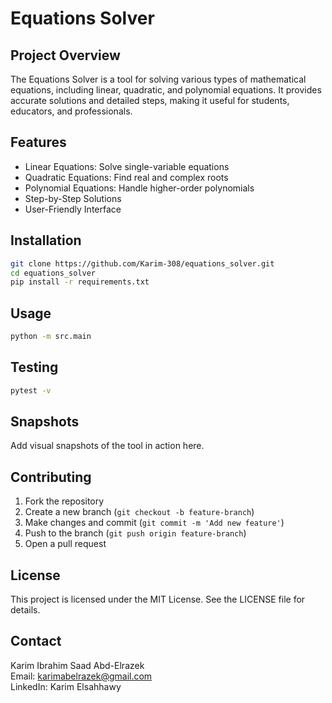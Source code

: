 # Equations Solver

## Project Overview
The Equations Solver is a tool for solving various types of mathematical equations, including linear, quadratic, and polynomial equations. It provides accurate solutions and detailed steps, making it useful for students, educators, and professionals.

## Features
- Linear Equations: Solve single-variable equations
- Quadratic Equations: Find real and complex roots
- Polynomial Equations: Handle higher-order polynomials
- Step-by-Step Solutions
- User-Friendly Interface

## Installation
```bash
git clone https://github.com/Karim-308/equations_solver.git
cd equations_solver
pip install -r requirements.txt
```

## Usage
```bash
python -m src.main
```

## Testing
```bash
pytest -v
```

## Snapshots
Add visual snapshots of the tool in action here.

## Contributing
1. Fork the repository
2. Create a new branch (`git checkout -b feature-branch`)
3. Make changes and commit (`git commit -m 'Add new feature'`)
4. Push to the branch (`git push origin feature-branch`)
5. Open a pull request

## License
This project is licensed under the MIT License. See the LICENSE file for details.

## Contact
Karim Ibrahim Saad Abd-Elrazek  
Email: karimabelrazek@gmail.com  
LinkedIn: Karim Elsahhawy